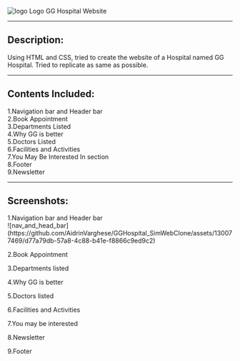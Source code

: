 ![logo](https://github.com/AidrinVarghese/GGHospital_SimWebClone/assets/130077469/33aa6ece-292a-48e2-812d-1ddb37874edc)
Logo GG Hospital Website
<hr>

<h2>Description:</h2>
Using HTML and CSS, tried to create the website of a Hospital named GG Hospital. Tried to replicate as same as possible.
<hr>
<h2>Contents Included:</h2>

1.Navigation bar and Header bar<br>
2.Book Appointment<br>
3.Departments Listed<br>
4.Why GG is better<br>
5.Doctors Listed<br>
6.Facilities and Activities<br>
7.You May Be Interested In section<br>
8.Footer<br>
9.Newsletter<br>
<hr>

<h2>Screenshots:</h2>
1.Navigation bar and Header bar<br>
![nav_and_head_bar](https://github.com/AidrinVarghese/GGHospital_SimWebClone/assets/130077469/d77a79db-57a8-4c88-b41e-f8866c9ed9c2)

2.Book Appointment<br>

3.Departments listed<br>

4.Why GG is better<br>

5.Doctors listed<br>

6.Facilities and Activities<br>

7.You may be interested<br>

8.Newsletter<br>

9.Footer<br>










